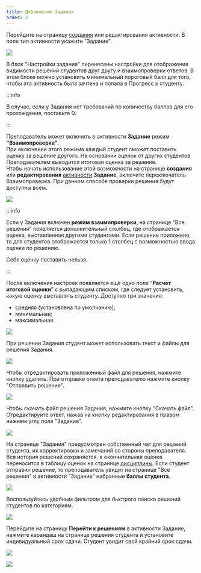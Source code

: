 ```yaml
---
title: Добавление Задания
order: 2
---
```


Перейдите на страницу [создания](./../../_index) или редактирования активности. В поле тип активности укажите "Задание".

![](./Screenshot_936.png)

В блок "Настройки задания" перенесены настройки для отображения видимости решений студентов друг другу и взаимопроверки ответов. В этом блоке можно установить минимальный пороговый балл для того, чтобы эта активность была зачтена и попала в Прогресс к студенту.

:::info 

В случае, если у Задания нет требований по количеству баллов для его прохождения, поставьте 0.

:::

Преподаватель может включить в активности **Задание** режим **"Взаимопроверка"**.\
При включении этого режима каждый студент сможет поставить оценку за решение другого. На основании оценок от других студентов Преподавателем выводится итоговая оценка за решение.\
Чтобы начать использование этой возможности на странице **создания** или **редактирования** [активности](./../../_index) **Задание**, включите переключатель Взаимопроверка. При данном способе проверки решения будут доступны всем.

![](<./image (4) (5).png>)

:::info 

Если у Задания включен **режим взаимопроверки**, на странице "Все решения" появляется дополнительный столбец, где отображается оценка, выставленная другими студентами. Если решение приложено, то для студентов отображается только 1 столбец с возможностью ввода оценки по решению.

Себе оценку поставить нельзя.

:::

После включения настроек появляется ещё одно поле “**Расчет итоговой оценки**” с выпадающим списком, где следует установить, какую оценку выставлять студенту. Доступно три значения:

-  средняя (установлена по умолчанию);
-  минимальная;
-  максимальная.

![](<./image (1) (1) (7).png>)

При решении Задания студент может использовать текст и файлы для решения Задания.

![](<./Screenshot_931 (1).png>)

Чтобы отредактировать приложенный файл для решения, нажмите кнопку удалить. При отправке ответа преподавателю нажмите кнопку "Отправить решение".

![](<./Screenshot_932 (1).png>)

Чтобы скачать файл решения Задания, нажмите кнопку "Скачать файл". Отредактируйте ответ, нажав на кнопку редактирования в правом нижнем углу поля "Задание".

![](<./Screenshot_933 (1).png>)

На странице "Задания" предусмотрен собственный чат для решений студента, их корректировки и замечаний со стороны преподавателя. Вся история решений сохраняется, а окончательная оценка переносится в таблицу оценок на странице [дисциплины](./../../../struktura/disciplina/_index). Если студент отправил решение, то преподаватель увидит на странице "Все решения" в активности "Задание" набранные **баллы студента**.

![](./Screenshot_945.png)

Воспользуйтесь удобным фильтром для быстрого поиска решений студентов по категориям.

![](./Screenshot_944.png)

Перейдите на страницу **Перейти к решениям** в активности Задание, нажмите карандаш на странице решения студента и установите индивидуальный срок сдачи. Студент увидит свой крайний срок сдачи.

![](./Screenshot_957.png)

![](./Screenshot_948.png)